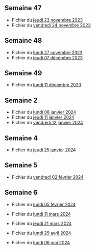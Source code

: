 ## Semaine 47

- Fichier du [jeudi 23 novembre 2023](./3eme1/2023-11-23_3eme1.pdf)
- Fichier du [vendredi 24 novembre 2023](./3eme1/2023-11-24_3eme1.pdf)


## Semaine 48 
 
- Fichier du [lundi 27 novembre 2023](./3eme1/2023-11-27_3eme1.pdf)
- Fichier du [jeudi 07 décembre 2023](./3eme1/2023-12-07_3eme1.pdf)


## Semaine 49

- Fichier du [lundi 11 décembre 2023](./3eme1/2023-12-11_3eme1.pdf)

## Semaine 2

- Fichier du [lundi 08 janvier 2024](./3eme1/2024-01-08_3eme1.pdf)
- Fichier du [jeudi 11 janvier 2024](./3eme1/2024-01-11_3eme1.pdf)
- Fichier du [vendredi 12 janvier 2024](./3eme1/2024-01-12_3eme1.pdf)

## Semaine 4

- Fichier du [jeudi 25 janvier 2024](./3eme1/2024-01-25_3eme1.pdf)

## Semaine 5

- Fichier du [vendredi 02 février 2024](./3eme1/2024-02-02_3eme1.pdf)

## Semaine 6

- Fichier du [lundi 05 février 2024](./3eme1/2024-02-05_3eme1.pdf)
- Fichier du [lundi 11 mars 2024](./3eme1/2024-03-11_3eme1.pdf)


- Fichier du [jeudi 21 mars 2024](./3eme1/2024-03-21_3eme1.pdf)
- Fichier du [lundi 29 avril 2024](./3eme1/2024-04-29_3eme1.pdf)
- Fichier du [lundi 06 mai 2024](./3eme1/2024-05-06_3eme1.pdf)
